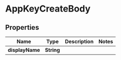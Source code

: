 

# AppKeyCreateBody

## Properties

Name | Type | Description | Notes
------------ | ------------- | ------------- | -------------
**displayName** | **String** |  | 



